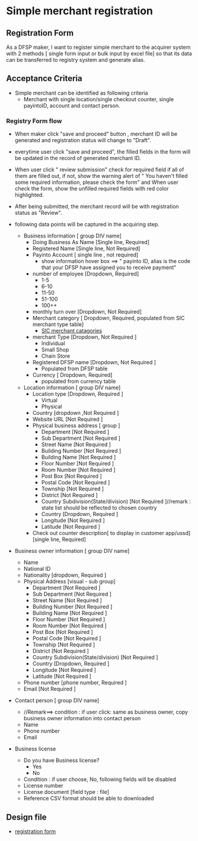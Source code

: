 # Simple merchant registration 
## Registration Form 
As a DFSP maker, I want to register simple merchant to the acquirer system with 2 methods [ single form input or bulk input by excel file] so that its data can be transferred to registry system and generate alias. 

## Acceptance Criteria

* Simple merchant can be identified as following criteria
    * Merchant with single location/single checkout counter, single payintoID, account and contact person.

 ### Registry Form flow

* When maker click "save and proceed" button , merchant ID will be generated and registration status will change to "Draft".
* everytime user click "save and proceed", the filled fields in the form will be updated in the record of generated merchant ID.
* When user click " review submission" check for required field if all of them are filled out, if not, show the warning alert of " You haven't filled some required information, please check the form" and When user check the form, show the unfilled required fields with red color highlighted. 
* After being submitted, the merchant record will be with registration status as "Review".  

* following data points will be captured in the acquiring step.

  * Business information  [ group DIV name]
    * Doing Business As Name  [Single line, Required]
    * Registered Name [Single line, Not Required]
    * Payinto Account [ single line , not required]
      * show information hover box ==> " payinto ID, alias is the code that your DFSP have assigned you to receive payment"
    * number of employee [Dropdown, Required]
      * 1-5 
      * 6-10 
      * 11-50 
      * 51-100 
      * 100++ 
    * monthly turn over [Dropdown, Not Required]
    * Merchant category  [ Dropdown, Required, populated from SIC merchant type table] 
      * [SIC merchant catagories](https://resources.companieshouse.gov.uk/sic/)
    * merchant Type [Dropdown, Not Required ]
      * Individual
      * Small Shop
      * Chain Store
    * Registered DFSP name [Dropdown, Not Required ] 
      * Populated from DFSP table
    * Currency [ Dropdown, Required]
      * populated from currency table
  * Location information [ group DIV name]
    * Location type  [Dropdown, Required ] 
      * Virtual  
      * Physical  
    * Country [dropdown ,Not Required ]  
    * Website URL [Not Required ] 
    * Physical business address [ group ]
      * Department [Not Required ]
      * Sub Department [Not Required ]
      * Street Name [Not Required ]
      * Building Number [Not Required ]
      * Building Name [Not Required ]
      * Floor Number [Not Required ]
      * Room Number [Not Required ]
      * Post Box [Not Required ]
      * Postal Code [Not Required ]
      * Township [Not Required ]
      * District [Not Required ]
      * Country Subdivision(State/division) [Not Required ]//remark : state list should be reflected to chosen country 
      * Country  [Dropdown, Required ]
      * Longitude [Not Required ]
      * Latitude [Not Required ]
    * Check out counter description[ to display in customer app/ussd] [single line, Required]
* Business owner information [ group DIV name]
  * Name  
  * National ID  
  * Nationality [dropdown, Required ] 
  * Physical Address  [visual - sub group]
    * Department [Not Required ]
    * Sub Department [Not Required ]
    * Street Name [Not Required ]
    * Building Number [Not Required ]
    * Building Name [Not Required ]
    * Floor Number [Not Required ]
    * Room Number [Not Required ]
    * Post Box [Not Required ]
    * Postal Code [Not Required ]
    * Township [Not Required ]
    * District [Not Required ]
    * Country Subdivision(State/division) [Not Required ]
    * Country  [Dropdown, Required ]
    * Longitude [Not Required ]
    * Latitude [Not Required ]
  * Phone number [phone number, Required ]
  * Email [Not Required ] 
* Contact person  [ group DIV name]
  * //Remark==> condition : if user click: same as business owner, copy business owner information into contact person 
  * Name  
  * Phone number 
  * Email  
* Business license 
  * Do you have Business license? 
    * Yes  
    * No 
  * Condition : if user choose, No, following fields will be disabled 
  * License number 
  * License document [field type : file]
  * Reference CSV format should be able to downloaded  

## Design file

* [registration form](https://www.figma.com/proto/sEFusJJ4pQedgXvfRixE7b/Merchant-Registry-Prototype?page-id=1435%3A7881&type=design&node-id=1435-15900&viewport=528%2C298%2C0.35&t=3AEfehrhNBILWl7q-1&scaling=scale-down&starting-point-node-id=1517%3A10353&show-proto-sidebar=1&mode=design)
